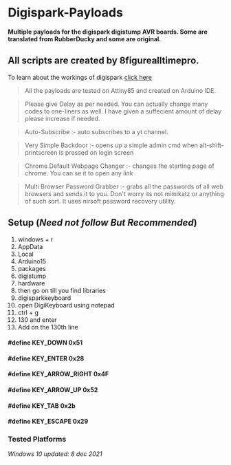 # Digispark-Payloads
**Multiple payloads for the digispark digistump AVR boards. Some are translated from RubberDucky and some are original.**
## All scripts are created by 8figurealltimepro.
To learn about the workings of digispark [click here](https://null-byte.wonderhowto.com/how-to/run-usb-rubber-ducky-scripts-super-inexpensive-digispark-board-0198484/)
> All the payloads are tested on Attiny85 and created on Arduino IDE.

> Please give Delay as per needed. You can actually change many codes to one-liners as well. I have given a suffecient amount of delay please increase if needed.

> Auto-Subscribe :- auto subscribes to a yt channel.

> Very Simple Backdoor :- opens up a simple admin cmd when alt-shift-printscreen is pressed on login screen

> Chrome Default Webpage Changer :- changes the starting page of chrome. You can se it to open any link

> Multi Browser Password Grabber :- grabs all the passwords of all web browsers and sends it to you. Don't worry its not mimikatz or anything of such sort. It uses nirsoft password recovery utility.

## Setup (*Need not follow But Recommended*)
1. windows + r
2. AppData
3. Local
4. Arduino15
5. packages
6. digistump
7. hardware
8. then go on till you find libraries
9. digisparkkeyboard
10. open DigiKeyboard using notepad
11. ctrl + g
12. 130 and enter
13. Add on the 130th line

#### #define KEY_DOWN 0x51

#### #define KEY_ENTER 0x28

#### #define KEY_ARROW_RIGHT 0x4F

#### #define KEY_ARROW_UP 0x52

#### #define KEY_TAB 0x2b

#### #define KEY_ESCAPE 0x29


### Tested Platforms
*Windows 10 updated: 8 dec 2021*
